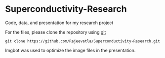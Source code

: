 # Superconductivity-Research

Code, data, and presentation for my research project

For the files, please clone the repository using [git](https://git-scm.com/)

``` git
git clone https://github.com/Rajeevatla/Superconductivity-Research.git
```

Imgbot was used to optimize the image files in the presentation.
